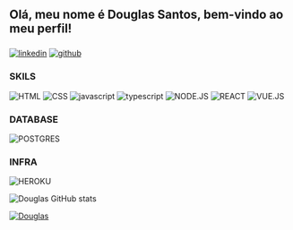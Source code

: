 ## Olá, meu nome é Douglas Santos, bem-vindo ao meu perfil!

### 

[![linkedin](https://img.shields.io/badge/LinkedIn-0077B5?style=for-the-badge&logo=linkedin&logoColor=white)](https://www.linkedin.com/in/douglas-santos-developer/)
[![github](https://img.shields.io/badge/GitHub-100000?style=for-the-badge&logo=github&logoColor=white)](https://github.com/gomesrd)

###  SKILS

![HTML](https://img.shields.io/badge/HTML5-E34F26?style=for-the-badge&logo=html5&logoColor=white) 
![CSS](https://img.shields.io/badge/CSS3-1572B6?style=for-the-badge&logo=css3&logoColor=white)
![javascript](https://img.shields.io/badge/JavaScript-F7DF1E?style=for-the-badge&logo=javascript&logoColor=black)
![typescript](https://img.shields.io/badge/TypeScript-007ACC?style=for-the-badge&logo=typescript&logoColor=white)
![NODE.JS](https://img.shields.io/badge/Node.js-43853D?style=for-the-badge&logo=node.js&logoColor=white)
![REACT](https://img.shields.io/badge/React-20232A?style=for-the-badge&logo=react&logoColor=61DAFB)
![VUE.JS](https://img.shields.io/badge/Vue.js-35495E?style=for-the-badge&logo=vue.js&logoColor=4FC08D)

### DATABASE
![POSTGRES](https://img.shields.io/badge/PostgreSQL-316192?style=for-the-badge&logo=postgresql&logoColor=white)

### INFRA
![HEROKU](https://img.shields.io/badge/Heroku-430098?style=for-the-badge&logo=heroku&logoColor=white)



![Douglas GitHub stats](https://github-readme-stats.vercel.app/api?username=gomesrd&theme=dark&show_icons=true)

[![Douglas](https://github-readme-stats.vercel.app/api/top-langs/?username=gomesrd&hide=html&layout=compact&theme=default)](https://github.com/gomesrd/github-readme-stats)

